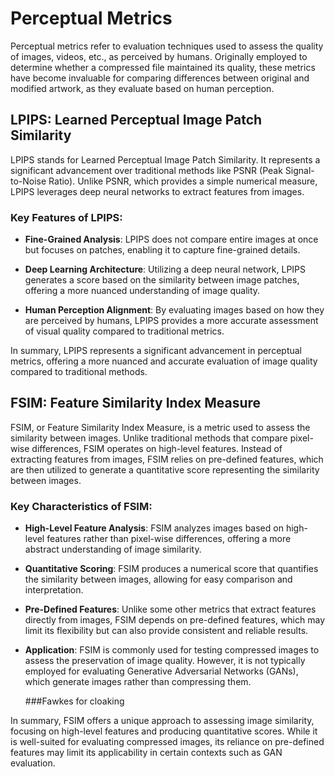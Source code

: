 # Perceptual Metrics

Perceptual metrics refer to evaluation techniques used to assess the quality of images, videos, etc., as perceived by humans. Originally employed to determine whether a compressed file maintained its quality, these metrics have become invaluable for comparing differences between original and modified artwork, as they evaluate based on human perception.

## LPIPS: Learned Perceptual Image Patch Similarity

LPIPS stands for Learned Perceptual Image Patch Similarity. It represents a significant advancement over traditional methods like PSNR (Peak Signal-to-Noise Ratio). Unlike PSNR, which provides a simple numerical measure, LPIPS leverages deep neural networks to extract features from images. 

### Key Features of LPIPS:

- **Fine-Grained Analysis**: LPIPS does not compare entire images at once but focuses on patches, enabling it to capture fine-grained details.
  
- **Deep Learning Architecture**: Utilizing a deep neural network, LPIPS generates a score based on the similarity between image patches, offering a more nuanced understanding of image quality.

- **Human Perception Alignment**: By evaluating images based on how they are perceived by humans, LPIPS provides a more accurate assessment of visual quality compared to traditional metrics.

In summary, LPIPS represents a significant advancement in perceptual metrics, offering a more nuanced and accurate evaluation of image quality compared to traditional methods.

## FSIM: Feature Similarity Index Measure

FSIM, or Feature Similarity Index Measure, is a metric used to assess the similarity between images. Unlike traditional methods that compare pixel-wise differences, FSIM operates on high-level features. Instead of extracting features from images, FSIM relies on pre-defined features, which are then utilized to generate a quantitative score representing the similarity between images.

### Key Characteristics of FSIM:

- **High-Level Feature Analysis**: FSIM analyzes images based on high-level features rather than pixel-wise differences, offering a more abstract understanding of image similarity.

- **Quantitative Scoring**: FSIM produces a numerical score that quantifies the similarity between images, allowing for easy comparison and interpretation.

- **Pre-Defined Features**: Unlike some other metrics that extract features directly from images, FSIM depends on pre-defined features, which may limit its flexibility but can also provide consistent and reliable results.

- **Application**: FSIM is commonly used for testing compressed images to assess the preservation of image quality. However, it is not typically employed for evaluating Generative Adversarial Networks (GANs), which generate images rather than compressing them.

  ###Fawkes for cloaking
  

In summary, FSIM offers a unique approach to assessing image similarity, focusing on high-level features and producing quantitative scores. While it is well-suited for evaluating compressed images, its reliance on pre-defined features may limit its applicability in certain contexts such as GAN evaluation.

